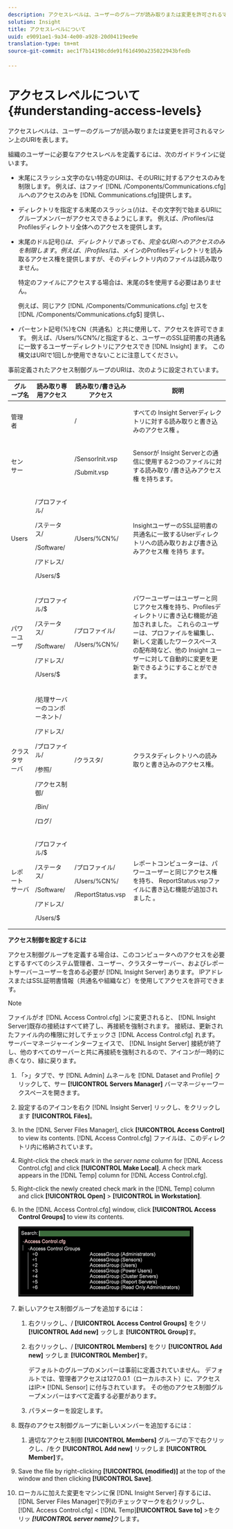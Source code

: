 ```yaml
---
description: アクセスレベルは、ユーザーのグループが読み取りまたは変更を許可されるマシン上のURIを表します。
solution: Insight
title: アクセスレベルについて
uuid: e9091ae1-9a34-4e00-a928-20d04119ee9e
translation-type: tm+mt
source-git-commit: aec1f7b14198cdde91f61d490a235022943bfedb

---
```



# アクセスレベルについて{#understanding-access-levels}

アクセスレベルは、ユーザーのグループが読み取りまたは変更を許可されるマシン上のURIを表します。

組織のユーザーに必要なアクセスレベルを定義するには、次のガイドラインに従います。

* 末尾にスラッシュ文字のない特定のURIは、そのURIに対するアクセスのみを制限します。 例えば、はファイ [!DNL /Components/Communications.cfg] ルへのアクセスのみを [!DNL Communications.cfg]提供します。

* ディレクトリを指定する末尾のスラッシュ(/)は、その文字列で始まるURIにグループメンバーがアクセスできるようにします。 例えば、/Profiles/はProfilesディレクトリ全体へのアクセスを提供します。
* 末尾のドル記号($)は、ディレクトリであっても、完全なURIへのアクセスのみを制限します。 例えば、/Profiles/$は、メインのProfilesディレクトリを読み取るアクセス権を提供しますが、そのディレクトリ内のファイルは読み取りません。

   特定のファイルにアクセスする場合は、末尾の$を使用する必要はありません。

   例えば、同じアク [!DNL /Components/Communications.cfg] セスを [!DNL /Components/Communications.cfg$] 提供し、

* パーセント記号(%)をCN（共通名）と共に使用して、アクセスを許可できます。 例えば、/Users/%CN%/と指定すると、ユーザーのSSL証明書の共通名に一致するユーザーディレクトリにアクセスでき [!DNL Insight] ます。 この構文はURIで1回しか使用できないことに注意してください。

事前定義されたアクセス制御グループのURIは、次のように設定されています。

<table id="table_8E6FDD741BF24E2DAD96A2919FAE6C7F"> 
 <thead> 
  <tr> 
   <th colname="col1" class="entry"> グループ名 </th> 
   <th colname="col2" class="entry"> 読み取り専用アクセス </th> 
   <th colname="col3" class="entry"> 読み取り/書き込みアクセス </th> 
   <th colname="col4" class="entry"> 説明 </th> 
  </tr> 
 </thead>
 <tbody> 
  <tr> 
   <td colname="col1"> <p>管理者 </p> </td> 
   <td colname="col2"> </td> 
   <td colname="col3"> <p>/ </p> </td> 
   <td colname="col4"> <p>すべての <span class="keyword"> Insight Serverディレクトリに対する読み取りと書き込みのアクセス権</span> 。 </p> </td> 
  </tr> 
  <tr> 
   <td colname="col1"> <p>センサー </p> </td> 
   <td colname="col2"> </td> 
   <td colname="col3"> <p>/SensorInit.vsp </p> <p>/Submit.vsp </p> </td> 
   <td colname="col4"> <p>Sensorが <span class="wintitle"> Insight Serverとの通信に使用する2つのファイルに対する読み取り</span> /書き込みアクセス権 <span class="keyword"> を持ちます</span>。 </p> </td> 
  </tr> 
  <tr> 
   <td colname="col1"> <p>Users </p> </td> 
   <td colname="col2"> <p>/プロファイル/ </p> <p>/ステータス/ </p> <p>/Software/ </p> <p>/アドレス/ </p> <p>/Users/$ </p> </td> 
   <td colname="col3"> /Users/%CN%/ </td> 
   <td colname="col4"> <p>InsightユーザーのSSL証明書の共通名に一致するUserディレクトリへの読み取りおよび書き込みアクセス権 <span class="keyword"> を持ち</span> ます。 </p> </td> 
  </tr> 
  <tr> 
   <td colname="col1"> <p>パワーユーザ </p> </td> 
   <td colname="col2"> <p>/プロファイル/$ </p> <p>/ステータス/ </p> <p>/Software/ </p> <p>/アドレス/ </p> <p>/Users/$ </p> </td> 
   <td colname="col3"> <p>/プロファイル/ </p> <p>/Users/%CN%/ </p> </td> 
   <td colname="col4"> <p>パワーユーザーはユーザーと同じアクセス権を持ち、Profilesディレクトリに書き込む機能が追加されました。 これらのユーザーは、プロファイルを編集し、新しく定義したワークスペースの配布時など、他の <span class="keyword"> Insight</span> ユーザーに対して自動的に変更を更新できるようにすることができます。 </p> </td> 
  </tr> 
  <tr> 
   <td colname="col1"> <p>クラスタサーバ </p> </td> 
   <td colname="col2"> <p>/処理サーバーのコンポーネント/ </p> <p>/アドレス/ </p> <p>/プロファイル/ </p> <p>/参照/ </p> <p>/アクセス制御/ </p> <p>/Bin/ </p> <p>/ログ/ </p> </td> 
   <td colname="col3"> <p>/クラスタ/ </p> </td> 
   <td colname="col4"> <p>クラスタディレクトリへの読み取りと書き込みのアクセス権。 </p> </td> 
  </tr> 
  <tr> 
   <td colname="col1"> <p>レポートサーバ </p> </td> 
   <td colname="col2"> <p>/プロファイル/$ </p> <p>/ステータス/ </p> <p>/Software/ </p> <p>/アドレス/ </p> <p>/Users/$ </p> </td> 
   <td colname="col3"> <p>/プロファイル/ </p> <p>/Users/%CN%/ </p> <p>/ReportStatus.vsp </p> </td> 
   <td colname="col4"> <p>レポートコンピューターは、パワーユーザーと同じアクセス権を持ち、 <span class="filepath"> ReportStatus.vspファイルに書き込む機能が追加されました</span> 。 </p> </td> 
  </tr> 
 </tbody> 
</table>

**アクセス制御を設定するには**

アクセス制御グループを定義する場合は、このコンピュータへのアクセスを必要とするすべてのシステム管理者、ユーザー、クラスターサーバー、およびレポートサーバーユーザーを含める必要が [!DNL Insight Server] あります。 IPアドレスまたはSSL証明書情報（共通名や組織など）を使用してアクセスを許可できます。

>[!NOTE]
>
>ファイルがオ [!DNL Access Control.cfg] ンに変更されると、 [!DNL Insight Server]既存の接続はすべて終了し、再接続を強制されます。 接続は、更新されたファイル内の権限に対してチェックさ [!DNL Access Control.cfg] れます。 サーバーマネージャーインターフェイスで、 [!DNL Insight Server] 接続が終了し、他のすべてのサーバーと共に再接続を強制されるので、アイコンが一時的に赤くなり、緑に戻ります。

1. 「>」タブで、サ [!DNL Admin] ムネールを [!DNL Dataset and Profile] クリックして、サー **[!UICONTROL Servers Manager]** バーマネージャーワークスペースを開きます。

1. 設定するのアイコンを右ク [!DNL Insight Server] リックし、をクリックします **[!UICONTROL Files]**。

1. In the [!DNL Server Files Manager], click **[!UICONTROL Access Control]** to view its contents. [!DNL Access Control.cfg] ファイルは、このディレクトリ内に格納されています。

1. Right-click the check mark in the *server name* column for [!DNL Access Control.cfg] and click **[!UICONTROL Make Local]**. A check mark appears in the [!DNL Temp] column for [!DNL Access Control.cfg].

1. Right-click the newly created check mark in the [!DNL Temp] column and click **[!UICONTROL Open]** > **[!UICONTROL in Workstation]**.

1. In the [!DNL Access Control.cfg] window, click **[!UICONTROL Access Control Groups]** to view its contents.

   ![](assets/access_ctrl_cfg.png)

1. 新しいアクセス制御グループを追加するには：

   1. 右クリックし、/ **[!UICONTROL Access Control Groups]** をクリ **[!UICONTROL Add new]** ックしま **[!UICONTROL Group]**&#x200B;す。

   1. 右クリックし、/ **[!UICONTROL Members]** をクリ **[!UICONTROL Add new]** ックしま **[!UICONTROL Member]**&#x200B;す。

      デフォルトのグループのメンバーは事前に定義されていません。 デフォルトでは、管理者アクセスは127.0.0.1（ローカルホスト）に、アクセスはIP:* [!DNL Sensor] に付与されています。 その他のアクセス制御グループメンバーはすべて定義する必要があります。

   1. パラメーターを設定します。

1. 既存のアクセス制御グループに新しいメンバーを追加するには：

   1. 適切なアクセス制御 **[!UICONTROL Members]** グループの下で右クリックし、/をク **[!UICONTROL Add new]** リックしま **[!UICONTROL Member]**&#x200B;す。

1. Save the file by right-clicking **[!UICONTROL (modified)]** at the top of the window and then clicking **[!UICONTROL Save]**.

1. ローカルに加えた変更をマシンに保 [!DNL Insight Server] 存するには、 [!DNL Server Files Manager]で列のチェックマークを右クリックし、 [!DNL Access Control.cfg] &lt; [!DNL Temp]**[!UICONTROL Save to]** >をクリッ ***[!UICONTROL server name]***&#x200B;クします。

